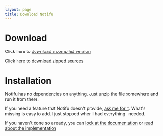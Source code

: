 ```yaml
---
layout: page
title: Download Notifu
---
```


# Download

Click here to [download a compiled version](dl/notifu-1.7.1.zip)

Click here to [download zipped sources](dl/notifu-src-1.7.1.zip)

# Installation

Notifu has no dependencies on anything. Just unzip the file somewhere and run it from there.

If you need a feature that Notifu doesn't provide, [ask me for it](guillaume@paralint.com). What's missing is easy to add. I just stopped when I had everything I needed.

If you haven't done so already, you can [look at the documentation](index.html) or [read about the implementation](code.html)
